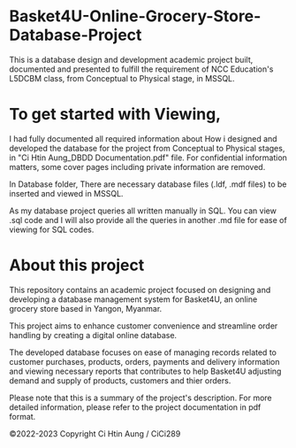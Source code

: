 # Basket4U-Online-Grocery-Store-Database-Project

This is a database design and development academic project built, documented and presented to fulfill the requirement of NCC Education's L5DCBM class, from Conceptual to Physical stage, in MSSQL.

# To get started with Viewing, 
I had fully documented all required information about How i designed and developed the database for the project from Conceptual to Physical stages, in "Ci Htin Aung_DBDD Documentation.pdf" file. 
For confidential information matters, some cover pages including private information are removed.

In Database folder, There are necessary database files (.ldf, .mdf files) to be inserted and viewed in MSSQL. 

As my database project queries all written manually in SQL. You can view .sql code and I will also provide all the queries in another .md file for ease of viewing for SQL codes.

# About this project
This repository contains an academic project focused on designing and developing a database management system for Basket4U, an online grocery store based in Yangon, Myanmar. 

This project aims to enhance customer convenience and streamline order handling by creating a digital online database. 

The developed database focuses on ease of managing records related to customer purchases, products, orders, payments and delivery information and viewing necessary reports that contributes to help Basket4U adjusting demand and supply of products, customers and thier orders.

Please note that this is a summary of the project's description. For more detailed information, please refer to the project documentation in pdf format.

©2022-2023 Copyright Ci Htin Aung / CiCi289


